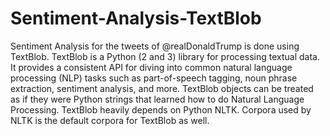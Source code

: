 # Sentiment-Analysis-TextBlob

Sentiment Analysis for the tweets of @realDonaldTrump is done using TextBlob.
TextBlob is a Python (2 and 3) library for processing textual data. It provides a consistent API for diving into common natural language processing (NLP) tasks such as part-of-speech tagging, noun phrase extraction, sentiment analysis, and more. TextBlob objects can be treated as if they were Python strings that learned how to do Natural Language Processing. TextBlob heavily depends on Python NLTK. Corpora used by NLTK is the default corpora for TextBlob as well.
